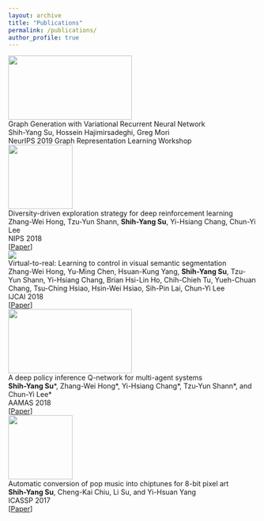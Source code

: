 ```yaml
---
layout: archive
title: "Publications"
permalink: /publications/
author_profile: true
---
```

<div class="pub-container">
    <div class="pub-thumb"><img src="https://lemonatsu.github.io/images/vrnn.png" style="width:250px;height:130px"></div>
    <div class="pub-content">
        <div class="pub-title">Graph Generation with Variational Recurrent Neural Network</div>
        <div class="pub-author">Shih-Yang Su, Hossein Hajimirsadeghi, Greg Mori</div>
        <div class="pub-conf">NeurIPS 2019 Graph Representation Learning Workshop</div>
    </div>
</div>
<div class="pub-container">
    <div class="pub-thumb"><img src="https://lemonatsu.github.io/images/NTHU.png" style="width:130px;height:130px"></div>
    <div class="pub-content">
        <div class="pub-title">Diversity-driven exploration strategy for deep reinforcement learning</div>
        <div class="pub-author">Zhang-Wei Hong, Tzu-Yun Shann, <b>Shih-Yang Su</b>, Yi-Hsiang Chang, Chun-Yi Lee</div>
        <div class="pub-conf">NIPS 2018</div>
        [<a href="https://arxiv.org/abs/1802.04564.pdf">Paper</a>]
    </div>
</div>
<div class="pub-container">
    <div class="pub-thumb"><img src="https://lemonatsu.github.io/images/virtualtoreal.png" style="width=250px;height=120px;"></div>
    <div class="pub-content">
        <div class="pub-title">Virtual-to-real: Learning to control in visual semantic segmentation</div>
        <div class="pub-author">Zhang-Wei Hong, Yu-Ming Chen, Hsuan-Kung Yang, <b>Shih-Yang Su</b>, Tzu-Yun Shann, Yi-Hsiang Chang, Brian Hsi-Lin Ho, Chih-Chieh Tu, Yueh-Chuan Chang, Tsu-Ching Hsiao, Hsin-Wei Hsiao, Sih-Pin Lai, Chun-Yi Lee</div>
        <div class="pub-conf">IJCAI 2018</div>
        [<a href="https://arxiv.org/abs/1802.00285.pdf">Paper</a>]
    </div>
</div>
<div class="pub-container">
    <div class="pub-thumb"><img src="https://lemonatsu.github.io/images/dpiqn.png" style="width:250;height:130;"></div>
    <div class="pub-content">
        <div class="pub-title">A deep policy inference Q-network for multi-agent systems</div>
        <div class="pub-author"><b>Shih-Yang Su</b>*, Zhang-Wei Hong*, Yi-Hsiang Chang*, Tzu-Yun Shann*, and Chun-Yi Lee*</div>
        <div class="pub-conf">AAMAS 2018</div>
        [<a href="https://arxiv.org/abs/1712.07893.pdf">Paper</a>]
    </div>
</div>
<div class="pub-container">
    <div class="pub-thumb"><img src="https://lemonatsu.github.io/images/sinica.png" style="width:130px;height:130px"></div>
    <div class="pub-content">
        <div class="pub-title">Automatic conversion of pop music into chiptunes for 8-bit pixel art</div>
        <div class="pub-author"><b>Shih-Yang Su</b>, Cheng-Kai Chiu, Li Su, and Yi-Hsuan Yang</div>
        <div class="pub-conf">ICASSP 2017</div>
        [<a href="https://lemonatsu.github.io/files/su17icassp.pdf">Paper</a>]
    </div>
</div>
